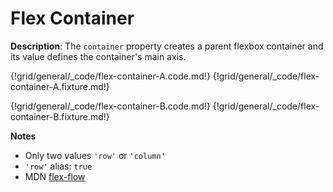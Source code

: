 # Flex Container
<div class="te-verified"></div>

__Description__: The `container` property creates a parent flexbox container and its value defines the container's main axis.

{!grid/general/_code/flex-container-A.code.md!}
{!grid/general/_code/flex-container-A.fixture.md!}

{!grid/general/_code/flex-container-B.code.md!}
{!grid/general/_code/flex-container-B.fixture.md!}

__Notes__

+ Only two values `'row'` or `'column'`
+ `'row'` alias: `true`
+ <span class="mdn-tag">MDN</span> [flex-flow](https://developer.mozilla.org/en-US/docs/Web/CSS/flex-flow)

<div class="cf"></div>
<div class="end-last"></div>

